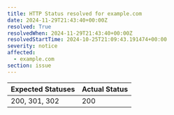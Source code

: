 ```yaml
---
title: HTTP Status resolved for example.com
date: 2024-11-29T21:43:40+00:00Z
resolved: True
resolvedWhen: 2024-11-29T21:43:40+00:00Z
resolvedStartTime: 2024-10-25T21:09:43.191474+00:00
severity: notice
affected:
  - example.com
section: issue
---
```


| Expected Statuses | Actual Status  |
|-------------------|----------------|
| 200, 301, 302 | 200 |
